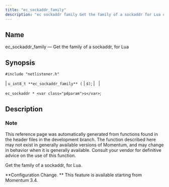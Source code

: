 ```yaml
---
title: "ec_sockaddr_family"
description: "ec sockaddr family Get the family of a sockaddr for Lua u int 8 t ec sockaddr family s ec sockaddr s This reference page was automatically generated from functions found in the header files in the development branch The function described here may not exist in generally available versions..."
---
```


<a name="apis.ec_sockaddr_family"></a> 
## Name

ec_sockaddr_family — Get the family of a sockaddr, for Lua

## Synopsis

`#include "netlistener.h"`

| `u_int8_t **ec_sockaddr_family** (` | <var class="pdparam">s</var>`)`; |   |

`ec_sockaddr * <var class="pdparam">s</var>`;<a name="idp62108992"></a> 
## Description

### Note

This reference page was automatically generated from functions found in the header files in the development branch. The function described here may not exist in generally available versions of Momentum, and may change in behavior when it is generally available. Consult your vendor for definitive advice on the use of this function.

Get the family of a sockaddr, for Lua.

**Configuration Change. ** This feature is available starting from Momentum 3.4.